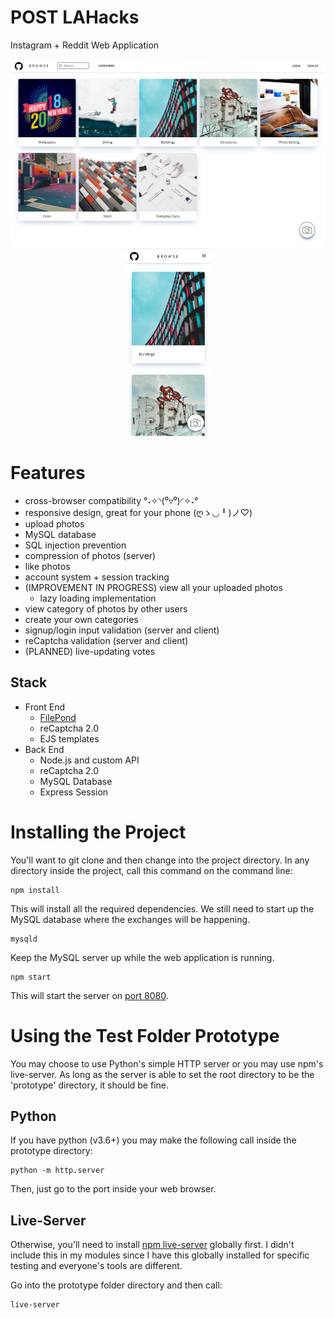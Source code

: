 # POST LAHacks
Instagram + Reddit Web Application

<p float="left" align="center">
<img src="./screenshots/landing desktop.png" height="300" width="512"/>
	<img src="./screenshots/landing.png" height="300" />
</p>

# Features
* cross-browser compatibility °˖✧◝(⁰▿⁰)◜✧˖°
* responsive design, great for your phone (ღゝ◡╹)ノ♡)
* upload photos
* MySQL database
* SQL injection prevention
* compression of photos (server)
* like photos
* account system + session tracking
* (IMPROVEMENT IN PROGRESS) view all your uploaded photos
	* lazy loading implementation
* view category of photos by other users
* create your own categories
* signup/login input validation (server and client)
* reCaptcha validation (server and client)
* (PLANNED) live-updating votes


## Stack
* Front End
	* [FilePond](https://pqina.nl/filepond/)
	* reCaptcha 2.0
	* EJS templates
* Back End
	* Node.js and custom API
	* reCaptcha 2.0
	* MySQL Database
	* Express Session


# Installing the Project

You'll want to git clone and then change into the project directory. In any directory inside the project, call this command on the command line:
```
npm install
```

This will install all the required dependencies. We still need to start up the MySQL database where the exchanges will be happening.
```
mysqld
```
Keep the MySQL server up while the web application is running.

```
npm start
```
This will start the server on [port 8080](127.0.0.1:8080).


# Using the Test Folder Prototype

You may choose to use Python's simple HTTP server or you may use npm's live-server. As long as the server is able to set the root directory to be the 'prototype' directory, it should be fine.

## Python
If you have python (v3.6+) you may make the following call inside the prototype directory:
```
python -m http.server
```
Then, just go to the port inside your web browser.

## Live-Server
Otherwise, you'll need to install [npm live-server](https://www.npmjs.com/package/live-server) globally first. I didn't include this in my modules since I have this globally installed for specific testing and everyone's tools are different.

Go into the prototype folder directory and then call:
```
live-server
```

